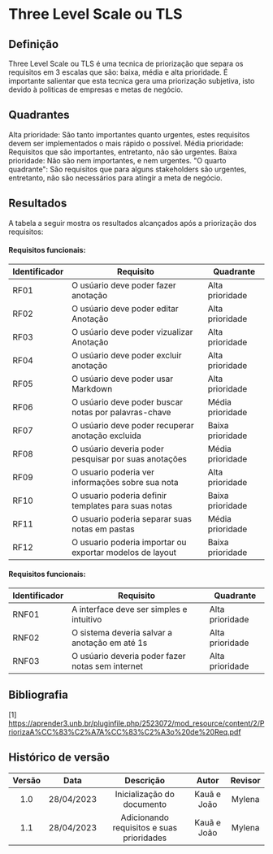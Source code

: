 # Three Level Scale ou TLS

## Definição

Three Level Scale ou TLS é uma tecnica de priorização que separa os requisitos em 3 escalas que são: baixa, média e alta prioridade. É importante salientar que esta tecnica gera uma priorização subjetiva, isto devido à politicas de empresas e metas de negócio.

## Quadrantes

Alta prioridade: São tanto importantes quanto urgentes, estes requisitos devem ser implementados o mais rápido o possível.
Média prioridade: Requisitos que são importantes, entretanto, não são urgentes.
Baixa prioridade: Não são nem importantes, e nem urgentes.
"O quarto quadrante": São requisitos que para alguns stakeholders são urgentes, entretanto, não são necessários para atingir a meta de negócio.

## Resultados

A tabela a seguir mostra os resultados alcançados após a priorização dos requisitos:

#### Requisitos funcionais:

| Identificador| Requisito | Quadrante|
|---------------|-----------|-----------|
|RF01|O usúario deve poder fazer anotação| Alta prioridade|
|RF02|O usúario deve poder editar Anotação|Alta prioridade|
|RF03|O usúario deve poder vizualizar Anotação| Alta prioridade|
|RF04|O usúario deve poder excluir anotação| Alta prioridade|
|RF05| O usúario deve poder usar Markdown| Alta prioridade|
|RF06|O usúario deve poder buscar notas por palavras-chave| Média prioridade|
|RF07|O usúario deve poder recuperar anotação excluida| Baixa prioridade|
|RF08|O usúario deveria poder pesquisar por suas anotações|Média prioridade|
|RF09|O usuario poderia ver informações sobre sua nota| Alta prioridade|
|RF10|O usuario poderia definir templates para suas notas| Baixa prioridade|
|RF11|O usuario poderia separar suas notas em pastas| Média prioridade|
|RF12|	O usuario poderia importar ou exportar modelos de layout| Baixa prioridade|

#### Requisitos funcionais:

| Identificador| Requisito | Quadrante|
|---------------|-----------|-----------|
|RNF01|A interface deve ser simples e intuitivo| Alta prioridade|
|RNF02|O sistema deveria salvar a anotação em até 1s| Alta prioridade|
|RNF03|O usúario deveria poder fazer notas sem internet| Alta prioridade|

## Bibliografia

[1] https://aprender3.unb.br/pluginfile.php/2523072/mod_resource/content/2/PriorizaA%CC%83%C2%A7A%CC%83%C2%A3o%20de%20Req.pdf

## Histórico de versão
| Versão | Data | Descrição | Autor | Revisor |
| :----: | :--: | :-------: | :---: | :-----: |
| 1.0 | 28/04/2023 | Inicialização do documento | Kauã e João | Mylena |
| 1.1 |28/04/2023| Adicionando requisitos e suas prioridades |Kauã e João|Mylena|
